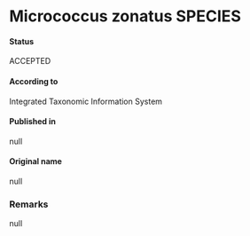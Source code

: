 Micrococcus zonatus SPECIES
=======

#### Status
ACCEPTED

#### According to
Integrated Taxonomic Information System

#### Published in
null

#### Original name
null

### Remarks
null